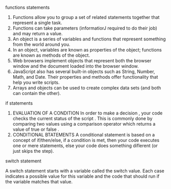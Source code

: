 functions statements
<ol>
<li> Functions allow you to group a set of related 
statements together that represent a single task.</li>
<li> Functions can take parameters (informatiorJ required 
to do their job) and may return a value.</li>
<li> An object is a series of variables and functions that
represent something from the world around you.</li>
<li> In an object, variables are known as properties of the object; functions are known as methods of the object.</li>
<li> Web browsers implement objects that represent both
the browser window and the document loaded into the
browser window.</li>
<li> JavaScript also has several built-in objects such as
String, Number, Math, and Date. Their properties and
methods offer functionality that help you write scripts.</li>
<li> Arrays and objects can be used to create complex data
sets (and both can contain the other).</li>
</ol>

if statements
<ol>
<li> EVALUATION OF A CONDITION In order to make a decision , your code checks the current status of the script . This is commonly done by comparing two values using a comparison operator which returns a value of true or false .</li>
<li> CONDITIONAL BTATEMENTS A conditional statement is based on a concept of if/then/else, if a condition is met, then your code executes one or mere statements, else your code does something diflerent (or just skips the step). </li>
</ol>

switch statement

A switch statement starts with a
variable called the switch value.
Each case indicates a possible
value for this variable and the
code that should run if the
variable matches that value.